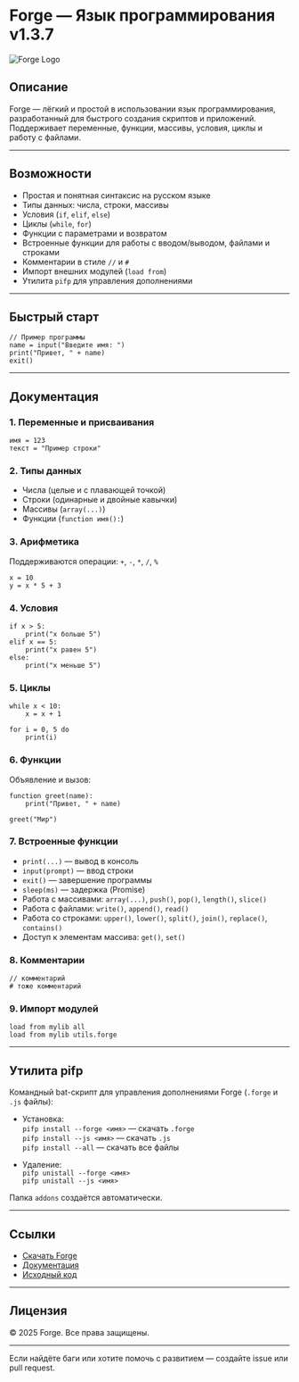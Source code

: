 # Forge — Язык программирования v1.3.7

![Forge Logo](favicon.ico)

## Описание

Forge — лёгкий и простой в использовании язык программирования, разработанный для быстрого создания скриптов и приложений. Поддерживает переменные, функции, массивы, условия, циклы и работу с файлами.

---

## Возможности

- Простая и понятная синтаксис на русском языке
- Типы данных: числа, строки, массивы
- Условия (`if`, `elif`, `else`)
- Циклы (`while`, `for`)
- Функции с параметрами и возвратом
- Встроенные функции для работы с вводом/выводом, файлами и строками
- Комментарии в стиле `//` и `#`
- Импорт внешних модулей (`load from`)
- Утилита `pifp` для управления дополнениями

---

## Быстрый старт

```forge
// Пример программы
name = input("Введите имя: ")
print("Привет, " + name)
exit()
```

---

## Документация

### 1. Переменные и присваивания

```forge
имя = 123
текст = "Пример строки"
```

### 2. Типы данных

- Числа (целые и с плавающей точкой)
- Строки (одинарные и двойные кавычки)
- Массивы (`array(...)`)
- Функции (`function имя():`)

### 3. Арифметика

Поддерживаются операции: `+`, `-`, `*`, `/`, `%`

```forge
x = 10
y = x * 5 + 3
```

### 4. Условия

```forge
if x > 5:
    print("x больше 5")
elif x == 5:
    print("x равен 5")
else:
    print("x меньше 5")
```

### 5. Циклы

```forge
while x < 10:
    x = x + 1

for i = 0, 5 do
    print(i)
```

### 6. Функции

Объявление и вызов:

```forge
function greet(name):
    print("Привет, " + name)

greet("Мир")
```

### 7. Встроенные функции

- `print(...)` — вывод в консоль
- `input(prompt)` — ввод строки
- `exit()` — завершение программы
- `sleep(ms)` — задержка (Promise)
- Работа с массивами: `array(...)`, `push()`, `pop()`, `length()`, `slice()`
- Работа с файлами: `write()`, `append()`, `read()`
- Работа со строками: `upper()`, `lower()`, `split()`, `join()`, `replace()`, `contains()`
- Доступ к элементам массива: `get()`, `set()`

### 8. Комментарии

```forge
// комментарий
# тоже комментарий
```

### 9. Импорт модулей

```forge
load from mylib all
load from mylib utils.forge
```

---

## Утилита pifp

Командный bat-скрипт для управления дополнениями Forge (`.forge` и `.js` файлы):

- Установка:  
  `pifp install --forge <имя>` — скачать `.forge`  
  `pifp install --js <имя>` — скачать `.js`  
  `pifp install --all` — скачать все файлы  

- Удаление:  
  `pifp unistall --forge <имя>`  
  `pifp unistall --js <имя>`

Папка `addons` создаётся автоматически.

---

## Ссылки

- [Скачать Forge](Forge.exe)
- [Документация](README.md)
- [Исходный код](source.html)

---

## Лицензия

© 2025 Forge. Все права защищены.

---

Если найдёте баги или хотите помочь с развитием — создайте issue или pull request.
